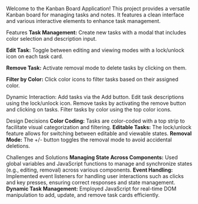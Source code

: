 Welcome to the Kanban Board Application! This project provides a versatile Kanban board for managing tasks and notes. It features a clean interface and various interactive elements to enhance task management.

Features
**Task Management:** Create new tasks with a modal that includes color selection and description input.

**Edit Task:** Toggle between editing and viewing modes with a lock/unlock icon on each task card.

**Remove Task:** Activate removal mode to delete tasks by clicking on them.

**Filter by Color:** Click color icons to filter tasks based on their assigned color.

Dynamic Interaction:
Add tasks via the Add button.
Edit task descriptions using the lock/unlock icon.
Remove tasks by activating the remove button and clicking on tasks.
Filter tasks by color using the top color icons.

Design Decisions
**Color Coding:** Tasks are color-coded with a top strip to facilitate visual categorization and filtering.
**Editable Tasks:** The lock/unlock feature allows for switching between editable and viewable states.
**Removal Mode:** The +/- button toggles the removal mode to avoid accidental deletions.

Challenges and Solutions
**Managing State Across Components:** Used global variables and JavaScript functions to manage and synchronize states (e.g., editing, removal) across various components.
**Event Handling:** Implemented event listeners for handling user interactions such as clicks and key presses, ensuring correct responses and state management.
**Dynamic Task Management:** Employed JavaScript for real-time DOM manipulation to add, update, and remove task cards efficiently.
